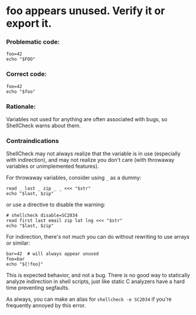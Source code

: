 # foo appears unused. Verify it or export it.

### Problematic code:

    foo=42
    echo "$FOO"

### Correct code:

    foo=42
    echo "$foo"

### Rationale:

Variables not used for anything are often associated with bugs, so ShellCheck warns about them. 

### Contraindications

ShellCheck may not always realize that the variable is in use (especially with indirection), and may not realize you don't care (with throwaway variables or unimplemented features).

For throwaway variables, consider using `_` as a dummy:

    read _ last _ zip _ _ <<< "$str"
    echo "$last, $zip"

or use a directive to disable the warning:

    # shellcheck disable=SC2034
    read first last email zip lat lng <<< "$str"
    echo "$last, $zip"

For indirection, there's not much you can do without rewriting to use arrays or similar:

    bar=42  # will always appear unused
    foo=bar
    echo "${!foo}" 

This is expected behavior, and not a bug. There is no good way to statically analyze indirection in shell scripts, just like static C analyzers have a hard time preventing segfaults.

As always, you can make an alias for `shellcheck -e SC2034` if you're frequently annoyed by this error.